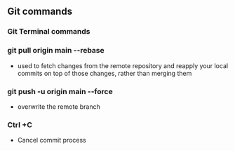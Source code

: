 ## Git commands




### Git Terminal commands 
### git pull origin main --rebase
- used to fetch changes from the remote repository and reapply your local commits on top of those changes, rather than merging them

### git push -u origin main --force
- overwrite the remote branch
### Ctrl +C 
- Cancel commit process
